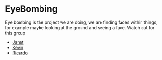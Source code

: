 # EyeBombing
Eye bombing is the project we are doing, we are finding faces within things, for example maybe looking at the ground and seeing a face.
Watch out for this group

* [Janet](janetonabanjo.blogspot.com)
* [Kevin](www.instagram.com/immrkda)
* [Ricardo](www.instagram.com/namethatking)
